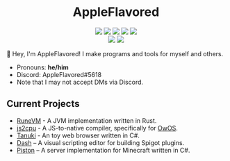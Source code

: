 <h1 align="center">AppleFlavored</h1>
<p align="center">
  <img src="https://img.shields.io/badge/java-2e2e51?style=for-the-badge">
  <img src="https://img.shields.io/badge/.NET-239120?style=for-the-badge">
  <img src="https://img.shields.io/badge/python-3776ab?style=for-the-badge&logo=python&logoColor=white">
  <img src="https://img.shields.io/badge/javascript-f7df1e?style=for-the-badge&logo=javascript&logoColor=black">
  <img src="https://img.shields.io/badge/typescript-3178c6?style=for-the-badge&logo=typescript&logoColor=white">
  <br>
  <img src="https://img.shields.io/badge/rust-000000?style=for-the-badge&logo=rust&logoColor=white">
  <img src="https://img.shields.io/badge/go-00add8?style=for-the-badge&logo=go&logoColor=white">
</p>

:wave: Hey, I'm AppleFlavored! I make programs and tools for myself and others.
- Pronouns: **he/him**
- Discord: AppleFlavored#5618
- Note that I may not accept DMs via Discord.

## Current Projects
- [RuneVM](https://github.com/AppleFlavored/runevm) - A JVM implementation written in Rust.
- [js2cpu](https://github.com/AppleFlavored/js2cpu) - A JS-to-native compiler, specifically for [OwOS](https://github.com/AppleFlavored/owos).
- [Tanuki](https://github.com/AppleFlavored/tanuki) - An toy web browser written in C#.
- [Dash](https://github.com/dasheditor/dash) – A visual scripting editor for building Spigot plugins.
- [Piston](https://github.com/AppleFlavored/piston) – A server implementation for Minecraft written in C#.
